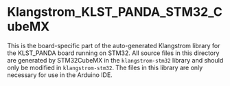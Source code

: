 # Klangstrom_KLST_PANDA_STM32_CubeMX

This is the board-specific part of the auto-generated Klangstrom library for the KLST_PANDA board running on STM32. All source files in this directory are generated by STM32CubeMX in the `klangstrom-stm32` library and should only be modified in `klangstrom-stm32`. The files in this library are only necessary for use in the Arduino IDE.
